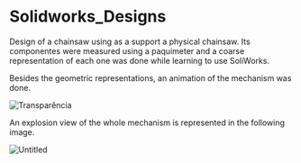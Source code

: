 # Solidworks_Designs

Design of a chainsaw using as a support a physical chainsaw. Its componentes were measured using a paquimeter and a coarse representation of each one was done while learning to use SoliWorks. 

Besides the geometric representations, an animation of the mechanism was done. 

![Transparência](https://user-images.githubusercontent.com/62217530/125616818-811fdb5c-6f38-4ec9-bdfc-2223962fdf6e.JPG)

An explosion view of the whole mechanism is represented in the following image.

![Untitled](https://user-images.githubusercontent.com/62217530/125617126-599fb569-eec5-4eec-a4e4-07cf49528f94.jpg)


